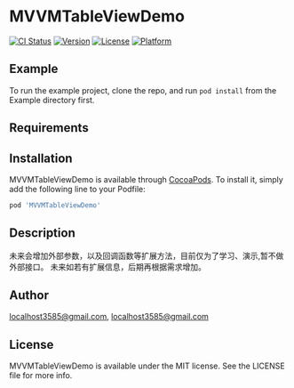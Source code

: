 # MVVMTableViewDemo

[![CI Status](https://img.shields.io/travis/localhost3585@gmail.com/MVVMTableViewDemo.svg?style=flat)](https://travis-ci.org/localhost3585@gmail.com/MVVMTableViewDemo)
[![Version](https://img.shields.io/cocoapods/v/MVVMTableViewDemo.svg?style=flat)](https://cocoapods.org/pods/MVVMTableViewDemo)
[![License](https://img.shields.io/cocoapods/l/MVVMTableViewDemo.svg?style=flat)](https://cocoapods.org/pods/MVVMTableViewDemo)
[![Platform](https://img.shields.io/cocoapods/p/MVVMTableViewDemo.svg?style=flat)](https://cocoapods.org/pods/MVVMTableViewDemo)

## Example

To run the example project, clone the repo, and run `pod install` from the Example directory first.

## Requirements

## Installation

MVVMTableViewDemo is available through [CocoaPods](https://cocoapods.org). To install
it, simply add the following line to your Podfile:

```ruby
pod 'MVVMTableViewDemo'
```
## Description
未来会增加外部参数，以及回调函数等扩展方法，目前仅为了学习、演示,暂不做外部接口。
未来如若有扩展信息，后期再根据需求增加。

## Author

localhost3585@gmail.com, localhost3585@gmail.com

## License

MVVMTableViewDemo is available under the MIT license. See the LICENSE file for more info.
